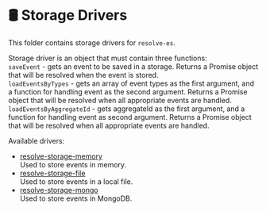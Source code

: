 # **🛢 Storage Drivers**
This folder contains storage drivers for `resolve-es`.

Storage driver is an object that must contain three functions:  
`saveEvent` - gets an event to be saved in a storage. Returns a Promise object that will be resolved when the event is stored.  
`loadEventsByTypes` - gets an array of event types as the first argument, and a function for handling event as the second argument. Returns a Promise object that will be resolved when all appropriate events are handled.  
`loadEventsByAggregateId` - gets aggregateId as the first argument, and a function for handling event as second argument. Returns a Promise object that will be resolved when all appropriate events are handled.

Available drivers:
* [resolve-storage-memory](https://github.com/reimagined/resolve/tree/master/packages/storage-drivers/resolve-storage-memory)  
	Used to store events in memory.
* [resolve-storage-file](https://github.com/reimagined/resolve/tree/master/packages/storage-drivers/resolve-storage-file)  
	Used to store events in a local file.
* [resolve-storage-mongo](https://github.com/reimagined/resolve/tree/master/packages/storage-drivers/resolve-storage-mongo)  
	Used to store events in MongoDB.
